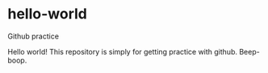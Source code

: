 # hello-world
Github practice

Hello world!
This repository is simply for getting practice with github. Beep-boop.
